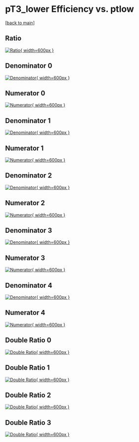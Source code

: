 # pT3_lower Efficiency vs. ptlow

[[back to main](./)]



## Ratio

[![Ratio](../mtv/var/pT3_lower_vtr_211_0_eff_ptlow.png){ width=600px }](../mtv/var/pT3_lower_vtr_211_0_eff_ptlow.pdf)

## Denominator 0

[![Denominator](../mtv/den/pT3_lower_vtr_211_0_eff_ptlow_den0.png){ width=600px }](../mtv/den/pT3_lower_vtr_211_0_eff_ptlow_den0.pdf)

## Numerator 0

[![Numerator](../mtv/num/pT3_lower_vtr_211_0_eff_ptlow_num0.png){ width=600px }](../mtv/num/pT3_lower_vtr_211_0_eff_ptlow_num0.pdf)

## Denominator 1

[![Denominator](../mtv/den/pT3_lower_vtr_211_0_eff_ptlow_den1.png){ width=600px }](../mtv/den/pT3_lower_vtr_211_0_eff_ptlow_den1.pdf)

## Numerator 1

[![Numerator](../mtv/num/pT3_lower_vtr_211_0_eff_ptlow_num1.png){ width=600px }](../mtv/num/pT3_lower_vtr_211_0_eff_ptlow_num1.pdf)

## Denominator 2

[![Denominator](../mtv/den/pT3_lower_vtr_211_0_eff_ptlow_den2.png){ width=600px }](../mtv/den/pT3_lower_vtr_211_0_eff_ptlow_den2.pdf)

## Numerator 2

[![Numerator](../mtv/num/pT3_lower_vtr_211_0_eff_ptlow_num2.png){ width=600px }](../mtv/num/pT3_lower_vtr_211_0_eff_ptlow_num2.pdf)

## Denominator 3

[![Denominator](../mtv/den/pT3_lower_vtr_211_0_eff_ptlow_den3.png){ width=600px }](../mtv/den/pT3_lower_vtr_211_0_eff_ptlow_den3.pdf)

## Numerator 3

[![Numerator](../mtv/num/pT3_lower_vtr_211_0_eff_ptlow_num3.png){ width=600px }](../mtv/num/pT3_lower_vtr_211_0_eff_ptlow_num3.pdf)

## Denominator 4

[![Denominator](../mtv/den/pT3_lower_vtr_211_0_eff_ptlow_den4.png){ width=600px }](../mtv/den/pT3_lower_vtr_211_0_eff_ptlow_den4.pdf)

## Numerator 4

[![Numerator](../mtv/num/pT3_lower_vtr_211_0_eff_ptlow_num4.png){ width=600px }](../mtv/num/pT3_lower_vtr_211_0_eff_ptlow_num4.pdf)

## Double Ratio 0

[![Double Ratio](../mtv/ratio/pT3_lower_vtr_211_0_eff_ptlow_ratio0.png){ width=600px }](../mtv/ratio/pT3_lower_vtr_211_0_eff_ptlow_ratio0.pdf)

## Double Ratio 1

[![Double Ratio](../mtv/ratio/pT3_lower_vtr_211_0_eff_ptlow_ratio1.png){ width=600px }](../mtv/ratio/pT3_lower_vtr_211_0_eff_ptlow_ratio1.pdf)

## Double Ratio 2

[![Double Ratio](../mtv/ratio/pT3_lower_vtr_211_0_eff_ptlow_ratio2.png){ width=600px }](../mtv/ratio/pT3_lower_vtr_211_0_eff_ptlow_ratio2.pdf)

## Double Ratio 3

[![Double Ratio](../mtv/ratio/pT3_lower_vtr_211_0_eff_ptlow_ratio3.png){ width=600px }](../mtv/ratio/pT3_lower_vtr_211_0_eff_ptlow_ratio3.pdf)

